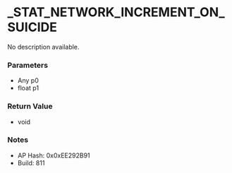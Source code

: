 # _STAT_NETWORK_INCREMENT_ON_SUICIDE

No description available.

### Parameters
* Any p0
* float p1

### Return Value
* void

### Notes
* AP Hash: 0x0xEE292B91
* Build: 811

